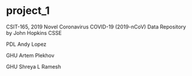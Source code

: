 # project_1
CSIT-165, 2019 Novel Coronavirus COVID-19 (2019-nCoV) Data Repository by John Hopkins CSSE

PDL Andy Lopez

GHU Artem Plekhov

GHU Shreya L Ramesh 
